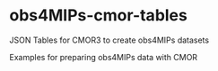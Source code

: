 # obs4MIPs-cmor-tables
JSON Tables for CMOR3 to create obs4MIPs datasets

Examples for preparing obs4MIPs data with CMOR
